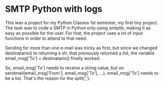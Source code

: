 # SMTP Python with logs
This was a project for my Python Classes 1st semester, my first tiny project.
The task was to code a SMTP in Python only using smtplib, making it as easy as possible for the user.
For that, the project uses a lot of input functions in order to attend to that need.

Sending for more than one e-mail was tricky as first, but since we changed destinatario() to returning a str, that previously returned a list, the variable email_msg['To'] = destinatario() finally worked.

So, email_msg['To'] needs to receive a string value, but on sendmail(email_msg['From'], email_msg['To'], ...), email_msg['To'] needs to be a list. That's the reason for the split(',').


